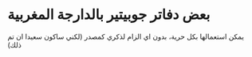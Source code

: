 
# بعض دفاتر جوبيتير بالدارجة المغربية

يمكن استعمالها بكل حرية، بدون اي الزام لذكري كمصدر (لكني ساكون سعيدا ان تم ذلك)
